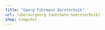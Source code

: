 ```yaml
---
title: "Georg Führmann Bürotechnik"
url: /oberau/georg-fuehrmann-buerotechnik/
shop: Computer
---
```

